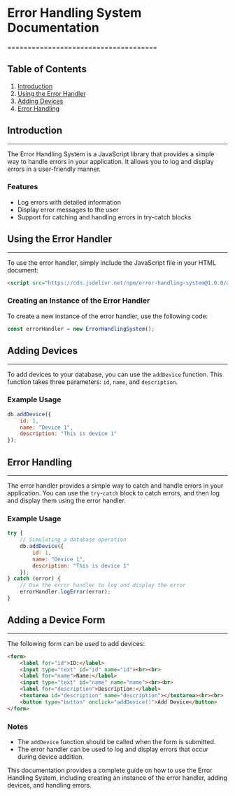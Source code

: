 # Error Handling System Documentation
=====================================

Table of Contents
-----------------

1. [Introduction](#introduction)
2. [Using the Error Handler](#using-the-error-handler)
3. [Adding Devices](#adding-devices)
4. [Error Handling](#error-handling)

## Introduction
---------------

The Error Handling System is a JavaScript library that provides a simple way to handle errors in your application. It allows you to log and display errors in a user-friendly manner.

### Features

*   Log errors with detailed information
*   Display error messages to the user
*   Support for catching and handling errors in try-catch blocks

## Using the Error Handler
---------------------------

To use the error handler, simply include the JavaScript file in your HTML document:

```html
<script src="https://cdn.jsdelivr.net/npm/error-handling-system@1.0.0/dist/error-handling-system.min.js"></script>
```

### Creating an Instance of the Error Handler

To create a new instance of the error handler, use the following code:

```javascript
const errorHandler = new ErrorHandlingSystem();
```

## Adding Devices
-----------------

To add devices to your database, you can use the `addDevice` function. This function takes three parameters: `id`, `name`, and `description`.

### Example Usage

```javascript
db.addDevice({
    id: 1,
    name: "Device 1",
    description: "This is device 1"
});
```

## Error Handling
-----------------

The error handler provides a simple way to catch and handle errors in your application. You can use the `try`-`catch` block to catch errors, and then log and display them using the error handler.

### Example Usage

```javascript
try {
    // Simulating a database operation
    db.addDevice({
        id: 1,
        name: "Device 1",
        description: "This is device 1"
    });
} catch (error) {
    // Use the error handler to log and display the error
    errorHandler.logError(error);
}
```

## Adding a Device Form
-------------------------

The following form can be used to add devices:

```html
<form>
    <label for="id">ID:</label>
    <input type="text" id="id" name="id"><br><br>
    <label for="name">Name:</label>
    <input type="text" id="name" name="name"><br><br>
    <label for="description">Description:</label>
    <textarea id="description" name="description"></textarea><br><br>
    <button type="button" onclick="addDevice()">Add Device</button>
</form>
```

### Notes

*   The `addDevice` function should be called when the form is submitted.
*   The error handler can be used to log and display errors that occur during device addition.

This documentation provides a complete guide on how to use the Error Handling System, including creating an instance of the error handler, adding devices, and handling errors.